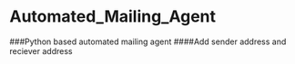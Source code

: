 # Automated_Mailing_Agent
###Python based automated mailing agent
####Add sender address and reciever address
